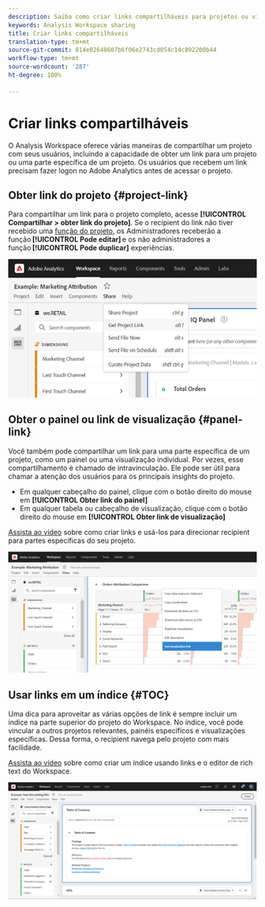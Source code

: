 ```yaml
---
description: Saiba como criar links compartilháveis para projetos ou visualizações
keywords: Analysis Workspace sharing
title: Criar links compartilháveis
translation-type: tm+mt
source-git-commit: 814e02648607b6f06e2743cd054c14c892200b44
workflow-type: tm+mt
source-wordcount: '287'
ht-degree: 100%

---
```



# Criar links compartilháveis

O Analysis Workspace oferece várias maneiras de compartilhar um projeto com seus usuários, incluindo a capacidade de obter um link para um projeto ou uma parte específica de um projeto. Os usuários que recebem um link precisam fazer logon no Adobe Analytics antes de acessar o projeto.

## Obter link do projeto {#project-link}

Para compartilhar um link para o projeto completo, acesse **[!UICONTROL Compartilhar > obter link do projeto]**. Se o recipient do link não tiver recebido uma [função do projeto](https://docs.adobe.com/content/help/pt-BR/analytics/analyze/analysis-workspace/curate-share/share-projects.html), os Administradores receberão a função **[!UICONTROL Pode editar]** e os não administradores a função **[!UICONTROL Pode duplicar]** experiências.

![](assets/get-project-link.png)

## Obter o painel ou link de visualização {#panel-link}

Você também pode compartilhar um link para uma parte específica de um projeto, como um painel ou uma visualização individual. Por vezes, esse compartilhamento é chamado de intravinculação. Ele pode ser útil para chamar a atenção dos usuários para os principais insights do projeto.

* Em qualquer cabeçalho do painel, clique com o botão direito do mouse em **[!UICONTROL Obter link do painel]**
* Em qualquer tabela ou cabeçalho de visualização, clique com o botão direito do mouse em **[!UICONTROL Obter link de visualização]**

[Assista ao vídeo](https://www.youtube.com/watch?v=lvmAdKNfWQw) sobre como criar links e usá-los para direcionar recipient para partes específicas do seu projeto.

![](assets/get-viz-link.png)

## Usar links em um índice {#TOC}

Uma dica para aproveitar as várias opções de link é sempre incluir um índice na parte superior do projeto do Workspace. No índice, você pode vincular a outros projetos relevantes, painéis específicos e visualizações específicas. Dessa forma, o recipient navega pelo projeto com mais facilidade.

[Assista ao vídeo](https://www.youtube.com/watch?v=Xo6fTguWm-M) sobre como criar um índice usando links e o editor de rich text do Workspace.

![](assets/toc.png)